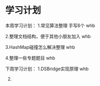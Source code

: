 # 学习计划

本周学习计划：
1.常见算法整理  手写6个  whb

2.整理文档结构，便于其他小朋友加入  whb

3.HashMap碰撞怎么解决整理  whb

4.整理一些专题题目  whb

下周学习计划：
1.DSBridge实现原理  whb

2.